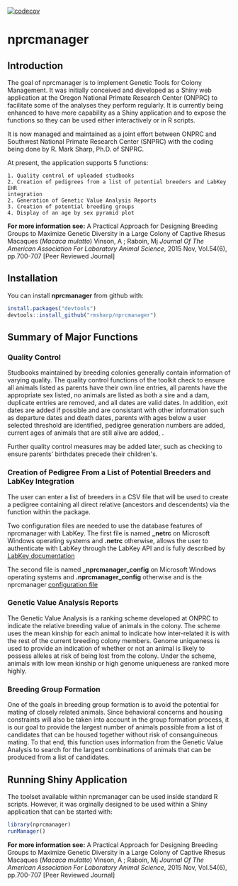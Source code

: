 
[![codecov](https://codecov.io/gh/rmsharp/nprcmanager/branch/master/graph/badge.svg)](https://codecov.io/gh/rmsharp/nprcmanager)

<!-- README.md is generated from README.Rmd. Please edit that file -->
nprcmanager
===========

Introduction
------------

The goal of nprcmanager is to implement Genetic Tools for Colony Management. It was initially conceived and developed as a Shiny web application at the Oregon National Primate Research Center (ONPRC) to facilitate some of the analyses they perform regularly. It is currently being enhanced to have more capability as a Shiny application and to expose the functions so they can be used either interactively or in R scripts.

It is now managed and maintained as a joint effort between ONPRC and Southwest National Primate Research Center (SNPRC) with the coding being done by R. Mark Sharp, Ph.D. of SNPRC.

At present, the application supports 5 functions:

    1. Quality control of uploaded studbooks
    2. Creation of pedigrees from a list of potential breeders and LabKey EHR 
    integration
    2. Generation of Genetic Value Analysis Reports
    3. Creation of potential breeding groups
    4. Display of an age by sex pyramid plot

**For more information see:**
A Practical Approach for Designing Breeding Groups to Maximize Genetic Diversity in a Large Colony of Captive Rhesus Macaques (*Macaca mulatto*) Vinson, A ; Raboin, Mj *Journal Of The American Association For Laboratory Animal Science*, 2015 Nov, Vol.54(6), pp.700-707 \[Peer Reviewed Journal\]

Installation
------------

You can install **nprcmanager** from github with:

``` r
install.packages("devtools")
devtools::install_github("rmsharp/nprcmanager")
```

Summary of Major Functions
--------------------------

### Quality Control

Studbooks maintained by breeding colonies generally contain information of varying quality. The quality control functions of the toolkit check to ensure all animals listed as parents have their own line entries, all parents have the appropriate sex listed, no animals are listed as both a sire and a dam, duplicate entries are removed, and all dates are valid dates. In addition, exit dates are added if possible and are consistant with other information such as departure dates and death dates, parents with ages below a user selected threshold are identified, pedigree generation numbers are added, current ages of animals that are still alive are added, .

Further quality control measures may be added later, such as checking to ensure parents' birthdates precede their children's.

### Creation of Pedigree From a List of Potential Breeders and LabKey Integration

The user can enter a list of breeders in a CSV file that will be used to create a pedigree containing all direct relative (ancestors and descendents) via the function within the package.

Two configuration files are needed to use the database features of nprcmanager with LabKey. The first file is named **\_netrc** on Microsoft Windows operating systems and **.netrc** otherwise, allows the user to authenticate with LabKey through the LabKey API and is fully described by [LabKey documentation](https://www.labkey.org/Documentation/wiki-page.view?name=netrc)

The second file is named **\_nprcmanager\_config** on Microsoft Windows operating systems and **.nprcmanager\_config** otherwise and is the nprcmanager [configuration file](https://github.com/rmsharp/nprcmanager/blob/master/inst/extdata/example_nprcmanager_config)

### Genetic Value Analysis Reports

The Genetic Value Analysis is a ranking scheme developed at ONPRC to indicate the relative breeding value of animals in the colony. The scheme uses the mean kinship for each animal to indicate how inter-related it is with the rest of the current breeding colony members. Genome uniqueness is used to provide an indication of whether or not an animal is likely to possess alleles at risk of being lost from the colony. Under the scheme, animals with low mean kinship or high genome uniqueness are ranked more highly.

### Breeding Group Formation

One of the goals in breeding group formation is to avoid the potential for mating of closely related animals. Since behavioral concerns and housing constraints will also be taken into account in the group formation process, it is our goal to provide the largest number of animals possible from a list of candidates that can be housed together without risk of consanguineous mating. To that end, this function uses information from the Genetic Value Analysis to search for the largest combinations of animals that can be produced from a list of candidates.

Running Shiny Application
-------------------------

The toolset available within nprcmanager can be used inside standard R scripts. However, it was orginally designed to be used within a Shiny application that can be started with:

``` r
library(nprcmanager)
runManager()
```

**For more information see:**
A Practical Approach for Designing Breeding Groups to Maximize Genetic Diversity in a Large Colony of Captive Rhesus Macaques (*Macaca mulatto*) Vinson, A ; Raboin, Mj *Journal Of The American Association For Laboratory Animal Science*, 2015 Nov, Vol.54(6), pp.700-707 \[Peer Reviewed Journal\]
